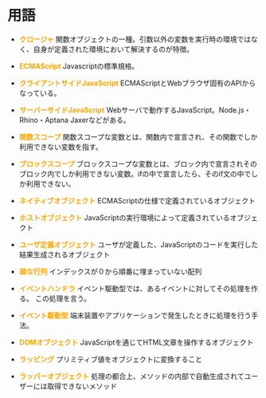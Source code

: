 # 用語

- <font color = "Orange">**クロージャ**</font>
関数オブジェクトの一種。引数以外の変数を実行時の環境ではなく、自身が定義された環境において解決するのが特徴。

- <font color = "Orange">**ECMAScript**</font>
Javascriptの標準規格。

- <font color = "Orange">**クライアントサイドJavaScript**</font>
ECMAScriptとWebブラウザ固有のAPIからなっている。

- <font color = "Orange">**サーバーサイドJavaScript**</font>
Webサーバで動作するJavaScript。Node.js・Rhino・Aptana Jaxerなどがある。

- <font color = "Orange">**関数スコープ**</font>
関数スコープな変数とは、関数内で宣言され、その関数でしか利用できない変数を指す。

- <font color = "Orange">**ブロックスコープ**</font>
ブロックスコープな変数とは、ブロック内で宣言されそのブロック内でしか利用できない変数。ifの中で宣言したら、そのif文の中でしか利用できない。

- <font color = "Orange">**ネイティブオブジェクト**</font>
ECMAScriptの仕様で定義されているオブジェクト

- <font color = "Orange">**ホストオブジェクト**</font>
JavaScriptの実行環境によって定義されているオブジェクト

- <font color = "Orange">**ユーザ定義オブジェクト**</font>
ユーザが定義した、JavaScriptのコードを実行した結果生成されるオブジェクト

- <font color = "Orange">**疎な行列**</font>
インデックスが０から順番に埋まっていない配列

- <font color = "Orange">**イベントハンドラ**</font>
イベント駆動型では、あるイベントに対してその処理を作る。
この処理を言う。

- <font color = "Orange">**イベント駆動型**</font>
端末装置やアプリケーションで発生したときに処理を行う手法。

- <font color = "Orange">**DOMオブジェクト**</font>
JavaScriptを通じてHTML文章を操作するオブジェクト

- <font color = "Orange">**ラッピング**</font>
プリミティブ値をオブジェクトに変換すること

- <font color = "Orange">**ラッパーオブジェクト**</font>
処理の都合上、メソッドの内部で自動生成されてユーザーには取得できないメソッド

